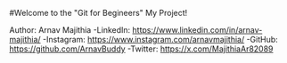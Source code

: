 #Welcome to the "Git for Begineers" My Project!

Author: Arnav Majithia
-LinkedIn: https://www.linkedin.com/in/arnav-majithia/
-Instagram: https://www.instagram.com/arnavmajithia/
-GitHub: https://github.com/ArnavBuddy
-Twitter: https://x.com/MajithiaAr82089

